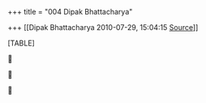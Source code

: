+++
title = "004 Dipak Bhattacharya"

+++
[[Dipak Bhattacharya	2010-07-29, 15:04:15 [Source](https://groups.google.com/g/bvparishat/c/GpiTILzrroo)]]



[TABLE]







